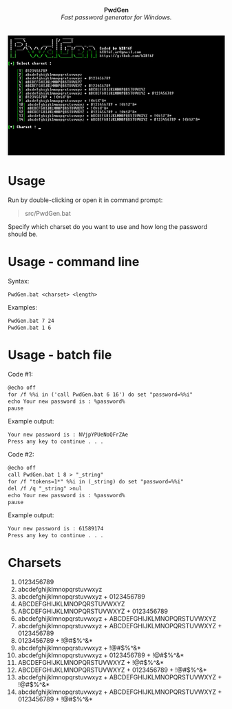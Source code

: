 <p align="center">
	<b>PwdGen</b>
	<br>
	<i>Fast password generator for Windows.</i>
	<br><br><br>
	<img alt="screenshot" src="media/screenshot.gif">
</p>

# Usage
Run by double-clicking or open it in command prompt:
> src/PwdGen.bat

Specify which charset do you want to use and how long the password should be.

# Usage - command line
Syntax:

```batchfile
PwdGen.bat <charset> <length>
```
    
Examples:

```batchfile
PwdGen.bat 7 24
PwdGen.bat 1 6
```
    
# Usage - batch file
Code #1:

```batchfile
@echo off
for /f %%i in ('call PwdGen.bat 6 16') do set "password=%%i"
echo Your new password is : %password%
pause
```
    
Example output:

```
Your new password is : NVjpYPUeNoQFrZAe
Press any key to continue . . .
```

Code #2:

```batchfile
@echo off
call PwdGen.bat 1 8 > "_string"
for /f "tokens=1*" %%i in (_string) do set "password=%%i"
del /f /q "_string" >nul
echo Your new password is : %password%
pause
```

Example output:

```
Your new password is : 61589174
Press any key to continue . . .
```

# Charsets
1. 0123456789
2. abcdefghijklmnopqrstuvwxyz
3. abcdefghijklmnopqrstuvwxyz + 0123456789
4. ABCDEFGHIJKLMNOPQRSTUVWXYZ
5. ABCDEFGHIJKLMNOPQRSTUVWXYZ + 0123456789
6. abcdefghijklmnopqrstuvwxyz + ABCDEFGHIJKLMNOPQRSTUVWXYZ
7. abcdefghijklmnopqrstuvwxyz + ABCDEFGHIJKLMNOPQRSTUVWXYZ + 0123456789
8. 0123456789 + !@#$%^&*
9. abcdefghijklmnopqrstuvwxyz + !@#$%^&*
10. abcdefghijklmnopqrstuvwxyz + 0123456789 + !@#$%^&*
11. ABCDEFGHIJKLMNOPQRSTUVWXYZ + !@#$%^&*
12. ABCDEFGHIJKLMNOPQRSTUVWXYZ + 0123456789 + !@#$%^&*
13. abcdefghijklmnopqrstuvwxyz + ABCDEFGHIJKLMNOPQRSTUVWXYZ + !@#$%^&*
14. abcdefghijklmnopqrstuvwxyz + ABCDEFGHIJKLMNOPQRSTUVWXYZ + 0123456789 + !@#$%^&*
